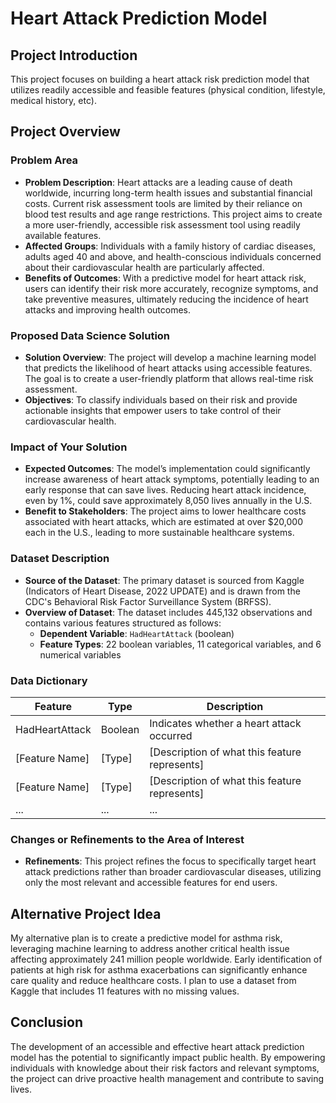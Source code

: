 #  Heart Attack Prediction Model

## Project Introduction
This project focuses on building a heart attack risk prediction model that utilizes readily accessible and feasible features (physical condition, lifestyle, medical history, etc).

## Project Overview

### Problem Area
- **Problem Description**: Heart attacks are a leading cause of death worldwide, incurring long-term health issues and substantial financial costs. Current risk assessment tools are limited by their reliance on blood test results and age range restrictions. This project aims to create a more user-friendly, accessible risk assessment tool using readily available features.
- **Affected Groups**: Individuals with a family history of cardiac diseases, adults aged 40 and above, and health-conscious individuals concerned about their cardiovascular health are particularly affected.
- **Benefits of Outcomes**: With a predictive model for heart attack risk, users can identify their risk more accurately, recognize symptoms, and take preventive measures, ultimately reducing the incidence of heart attacks and improving health outcomes.

### Proposed Data Science Solution
- **Solution Overview**: The project will develop a machine learning model that predicts the likelihood of heart attacks using accessible features. The goal is to create a user-friendly platform that allows real-time risk assessment.
- **Objectives**: To classify individuals based on their risk and provide actionable insights that empower users to take control of their cardiovascular health.

### Impact of Your Solution
- **Expected Outcomes**: The model’s implementation could significantly increase awareness of heart attack symptoms, potentially leading to an early response that can save lives. Reducing heart attack incidence, even by 1%, could save approximately 8,050 lives annually in the U.S.
- **Benefit to Stakeholders**: The project aims to lower healthcare costs associated with heart attacks, which are estimated at over $20,000 each in the U.S., leading to more sustainable healthcare systems.

### Dataset Description
- **Source of the Dataset**: The primary dataset is sourced from Kaggle (Indicators of Heart Disease, 2022 UPDATE) and is drawn from the CDC's Behavioral Risk Factor Surveillance System (BRFSS).
- **Overview of Dataset**: The dataset includes 445,132 observations and contains various features structured as follows:
  - **Dependent Variable**: `HadHeartAttack` (boolean)
  - **Feature Types**: 22 boolean variables, 11 categorical variables, and 6 numerical variables

### Data Dictionary
| Feature               | Type     | Description                                  |
|----------------------|----------|----------------------------------------------|
| HadHeartAttack       | Boolean  | Indicates whether a heart attack occurred    |
| [Feature Name]       | [Type]   | [Description of what this feature represents] |
| [Feature Name]       | [Type]   | [Description of what this feature represents] |
| ...                  | ...      | ...                                          |

### Changes or Refinements to the Area of Interest
- **Refinements**: This project refines the focus to specifically target heart attack predictions rather than broader cardiovascular diseases, utilizing only the most relevant and accessible features for end users.

## Alternative Project Idea
My alternative plan is to create a predictive model for asthma risk, leveraging machine learning to address another critical health issue affecting approximately 241 million people worldwide. Early identification of patients at high risk for asthma exacerbations can significantly enhance care quality and reduce healthcare costs. I plan to use a dataset from Kaggle that includes 11 features with no missing values.

## Conclusion
The development of an accessible and effective heart attack prediction model has the potential to significantly impact public health. By empowering individuals with knowledge about their risk factors and relevant symptoms, the project can drive proactive health management and contribute to saving lives.